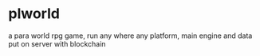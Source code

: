 # plworld
a  para world rpg game, run any where any platform, main engine and data put on server with blockchain
